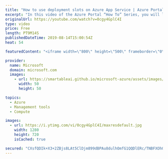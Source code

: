 ```yaml
---
title: "How to use deployment slots on Azure App Service | Azure Portal Series"
excerpt: "In this video of the Azure Portal “How To” Series, you will learn how to set up staging environments in Azure App Service by using deployment slots.   Try out these features in the Azure portal: https://portal.azure.com    Keep connected on Twitter: https://twitter.com/AzurePortal      And make sure"
originalUrl: https://youtube.com/watch?v=0cgy4GplC4I
type: video
price: Free
length: PT9M14S
publishedDateTime: 2019-08-14T15:00:54Z
heat: 54

featuredContent: "<iframe width=\"800\" height=\"500\" frameborder=\"0\" src=\"https://www.youtube.com/embed/0cgy4GplC4I\" allow=\"accelerometer; autoplay; encrypted-media; gyroscope; picture-in-picture\" allowfullscreen></iframe>"

provider:
  name: Microsoft
  domain: microsoft.com
  images:
    - url: https://smartableai.github.io/microsoft-azure/assets/images/organizations/microsoft.com-50x50.jpg
      width: 50
      height: 50

topics:
  - Azure
  - Management tools
  - Compute

images:
  - url: https://i.ytimg.com/vi/0cgy4GplC4I/maxresdefault.jpg
    width: 1280
    height: 720
    isCached: true

secured: "CXsfQDIk+X3+2ZBjs8LAt5ClDjm899dBPAu8dulhOmfG1QQDlERc/TNBFXOhOkPo/JbWyF70q7oGnXlRADW7mX5RZOx8rHalmvoqx2p0JfcAvgUGc0CzGAVFmIK4PxAvoN7zbeo6IMLHJrlTE1QdirxjZU0E+2Nlijf1YMHWRVxlYbadRqdjlv1JzMgHXiBmAKSlxeRE/gP9JQR0CqbWMER3CIM7J6KAi88y0iEWAVAMxUKLRZEk58hkcrZ5MZSRPLi+2TxutdLv4oVfSNxq+ErpfUyQyIONo9t7dtS9zP0KSsmg7RZLceypKFQ4D04DKeIlF9nnSuq83hYPr8hW1XCrrH18ORaG/3iiRzeGNk7Jn48dpsMGa1KrhMfaKx3wMoDIYJ4lvEWNWd7GodZFzDVpSkDoeVqxmRjVfOeC8sY=;dZbqpp23xsO81xugB6nRMA=="
---
```


